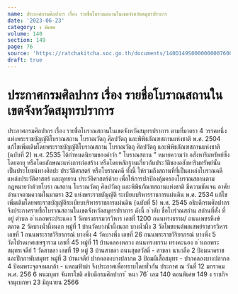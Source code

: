 ```yaml
---
name: ประกาศกรมศิลปากร เรื่อง รายชื่อโบราณสถานในเขตจังหวัดสมุทรปราการ
date: '2023-06-23'
category: ง พิเศษ
volume: 140
section: 149
page: 76
source: 'https://ratchakitcha.soc.go.th/documents/140D149S0000000007600.pdf'
draft: true
---
```


# ประกาศกรมศิลปากร เรื่อง รายชื่อโบราณสถานในเขตจังหวัดสมุทรปราการ

ประกาศกรมศิลปากร เรื่อง รายชื่อโบราณสถานในเขตจังหวัดสมุทรปราการ ตามที่มาตรา 4 วรรคหนึ่งแห่งพระราชบัญญัติโบราณสถาน โบราณวัตถุ ศิลปวัตถุ และพิพิธภัณฑสถานแห่งชาติ พ.ศ. 2504 แก้ไขเพิ่มเติมโดยพระราชบัญญัติโบราณสถาน โบราณวัตถุ ศิลปวัตถุ และพิพิธภัณฑสถานแห่งชาติ (ฉบับที่ 2) พ.ศ. 2535 ได้กำหนดนิยามของคำว่า “ โบราณสถาน ” หมายความว่า อสังหาริมทรัพย์ซึ่งโดยอายุ หรือโดยลักษณะแห่งการก่อสร้าง หรือโดยหลักฐานเกี่ยวกับประวัติของอสังหาริมทรัพย์นั้น เป็นประโยชน์ทางศิลปะ ประวัติศาสตร์ หรือโบราณคดี ทั้งนี้ ให้รวมถึงสถานที่ที่เป็นแหล่งโบราณคดี แหล่งประวัติศาสตร์ และอุทยาน ประวัติศาสตร์ด้วย เพื่อให้การปกป้องคุ้มครองโบราณสถานตามกฎหมายว่าด้วยโบรา ณสถาน โบราณวัตถุ ศิลปวัตถุ และพิพิธภัณฑสถานแห่งชาติ มีความชัดเจน อาศัยอำนาจตามความในมาตรา 32 แห่งพระราชบัญญัติ ระเบียบบริหารราชการแผ่นดิน พ.ศ. 2534 แก้ไขเพิ่มเติมโดยพระราชบัญญัติระเบียบบริหารราชการแผ่นดิน (ฉบับที่ 5) พ.ศ. 2545 อธิบดีกรมศิลปากรจึงประกาศรายชื่อโบราณสถานในเขตจังหวัดสมุทรปราการ ดังนี้ ล ําดับ ชื่อโบรําณสถําน สถํานที่ตั้ง ที่อยู่ ตําบล อ ําเภอพระประแดง 1 วัดทรงธรรมวรวิหาร เลขที่ 1200 ถนนทรงธรรม/ ถนนเพชรหึงษ์ ตลาด 2 วัดบางน้ำผึ้งนอก หมู่ที่ 1 บ้านวัดบางน้ำผึ้งนอก บางน้ำผึ้ง 3 วัดไพชยนต์พลเสพย์ราชวรวิหาร เลขที่ 1 ถนนพระราชวิริยาภรณ์ บางพึ่ง 4 วัดบางพึ่ง เลขที่ 26 ถนนพระราชวิริยาภรณ์ บางพึ่ง 5 วัดโปรดเกศเชษฐาราม เลขที่ 45 หมู่ที่ 11 บ้านคลองหลวง ถนนทรงธรรม ทรงคะนอง อ ําเภอพระสมุทรเจดีย์ 1 วัดสาขลา เลขที่ 19 หมู่ 3 บ้านสาขลา ถนนสุขสวัสดิ์ - สาขลา นาเกลือ 2 ป้อมนาคราชและปีกกาพับสมุทร หมู่ที่ 3 บ้านเจดีย์ ปากคลองบางปลากด 3 ป้อมผีเสื้อสมุทร - ปากคลองบางปลากด 4 ป้อมพระจุลจอมเกล้า - แหลมฟ้าผ่า จึงประกาศเพื่อทราบโดยทั่วกัน ประกาศ ณ วันที่ 12 มกราคม พ.ศ. 256 6 พนมบุตร จันทรโชติ อธิบดีกรมศิลปากร ้ หนา 76 ่ เลม 140 ตอนพิเศษ 149 ง ราชกิจจานุเบกษา 23 มิถุนายน 2566
